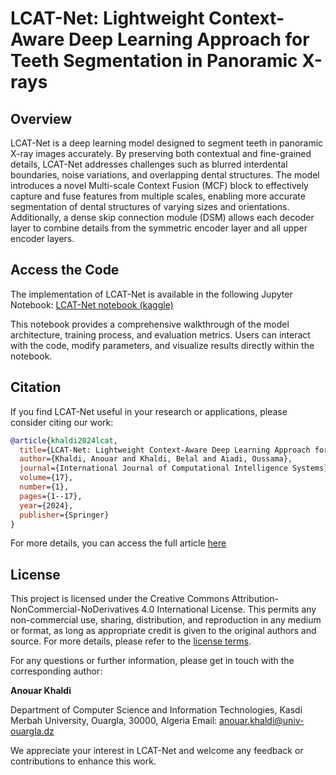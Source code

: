 # LCAT-Net: Lightweight Context-Aware Deep Learning Approach for Teeth Segmentation in Panoramic X-rays

## Overview

LCAT-Net is a deep learning model designed to segment teeth in panoramic X-ray images accurately. By preserving both contextual and fine-grained details, LCAT-Net addresses challenges such as blurred interdental boundaries, noise variations, and overlapping dental structures. The model introduces a novel Multi-scale Context Fusion (MCF) block to effectively capture and fuse features from multiple scales, enabling more accurate segmentation of dental structures of varying sizes and orientations. Additionally, a dense skip connection module (DSM) allows each decoder layer to combine details from the symmetric encoder layer and all upper encoder layers.

## Access the Code

The implementation of LCAT-Net is available in the following Jupyter Notebook:
[LCAT-Net notebook (kaggle)](https://www.kaggle.com/code/kanouar/lcat-net-children)

This notebook provides a comprehensive walkthrough of the model architecture, training process, and evaluation metrics. Users can interact with the code, modify parameters, and visualize results directly within the notebook.

## Citation

If you find LCAT-Net useful in your research or applications, please consider citing our work:

```bibtex
@article{khaldi2024lcat,
  title={LCAT-Net: Lightweight Context-Aware Deep Learning Approach for Teeth Segmentation in Panoramic X-rays},
  author={Khaldi, Anouar and Khaldi, Belal and Aiadi, Oussama},
  journal={International Journal of Computational Intelligence Systems},
  volume={17},
  number={1},
  pages={1--17},
  year={2024},
  publisher={Springer}
}
```

For more details, you can access the full article [here](https://doi.org/10.1007/s44196-024-00703-5)

## License

This project is licensed under the Creative Commons Attribution-NonCommercial-NoDerivatives 4.0 International License. This permits any non-commercial use, sharing, distribution, and reproduction in any medium or format, as long as appropriate credit is given to the original authors and source. For more details, please refer to the [license terms](https://creativecommons.org/licenses/by-nc-nd/4.0/).


For any questions or further information, please get in touch with the corresponding author:

**Anouar Khaldi**

Department of Computer Science and Information Technologies, Kasdi Merbah University, Ouargla, 30000, Algeria
Email: [anouar.khaldi@univ-ouargla.dz](mailto:anouar.khaldi@univ-ouargla.dz)

We appreciate your interest in LCAT-Net and welcome any feedback or contributions to enhance this work.
